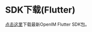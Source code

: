 # SDK下载(Flutter)

[点击这里](https://codeload.github.com/OpenIMSDK/Open-IM-SDK-Flutter/zip/refs/heads/master)下载最新OpenIM Flutter SDK包。

